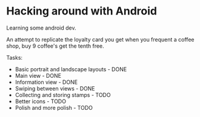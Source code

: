 # Hacking around with Android
Learning some android dev.

An attempt to replicate the loyalty card you get when you frequent a coffee shop, buy 9 coffee's get the tenth free.

Tasks:

* Basic portrait and landscape layouts - DONE
* Main view - DONE
* Information view - DONE
* Swiping between views - DONE
* Collecting and storing stamps - TODO
* Better icons - TODO
* Polish and more polish - TODO
